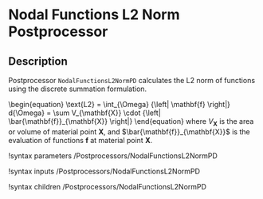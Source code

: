 # Nodal Functions L2 Norm Postprocessor

## Description

Postprocessor `NodalFunctionsL2NormPD` calculates the L2 norm of functions using the discrete summation formulation.

\begin{equation}
  \text{L2} = \int_{\Omega} {\left| \mathbf{f} \right|} d{\Omega} = \sum V_{\mathbf{X}} \cdot {\left| \bar{\mathbf{f}}_{\mathbf{X}} \right|}
\end{equation}
where $V_{\mathbf{X}}$ is the area or volume of material point $\mathbf{X}$, and $\bar{\mathbf{f}}_{\mathbf{X}}$ is the evaluation of functions $\mathbf{f}$ at material point $\mathbf{X}$.

!syntax parameters /Postprocessors/NodalFunctionsL2NormPD

!syntax inputs /Postprocessors/NodalFunctionsL2NormPD

!syntax children /Postprocessors/NodalFunctionsL2NormPD
